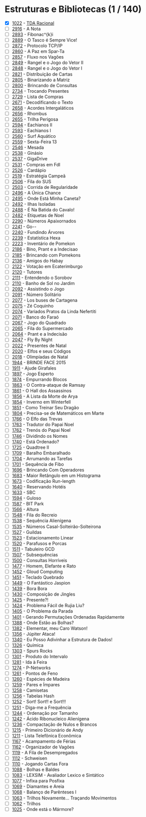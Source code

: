 # Estruturas e Bibliotecas (1 / 140)

  - [x] [1022](https://www.urionlinejudge.com.br/judge/pt/problems/view/1022) - [TDA Racional](src/1001-1100/1022.poti)
  - [ ] [2916](https://www.urionlinejudge.com.br/judge/pt/problems/view/2916) - A Nota
  - [ ] [2893](https://www.urionlinejudge.com.br/judge/pt/problems/view/2893) - Fibonac^{k}i
  - [ ] [2889](https://www.urionlinejudge.com.br/judge/pt/problems/view/2889) - O Tasco é Sempre Vice!
  - [ ] [2872](https://www.urionlinejudge.com.br/judge/pt/problems/view/2872) - Protocolo TCP/IP
  - [ ] [2860](https://www.urionlinejudge.com.br/judge/pt/problems/view/2860) - A Paz em Spar-Ta
  - [ ] [2857](https://www.urionlinejudge.com.br/judge/pt/problems/view/2857) - Fluxo nos Vagões
  - [ ] [2849](https://www.urionlinejudge.com.br/judge/pt/problems/view/2849) - Rangel e o Jogo do Vetor II
  - [ ] [2848](https://www.urionlinejudge.com.br/judge/pt/problems/view/2848) - Rangel e o Jogo do Vetor I
  - [ ] [2821](https://www.urionlinejudge.com.br/judge/pt/problems/view/2821) - Distribuição de Cartas
  - [ ] [2805](https://www.urionlinejudge.com.br/judge/pt/problems/view/2805) - Binarizando a Matriz
  - [ ] [2800](https://www.urionlinejudge.com.br/judge/pt/problems/view/2800) - Brincando de Consultas
  - [ ] [2734](https://www.urionlinejudge.com.br/judge/pt/problems/view/2734) - Trocando Presentes
  - [ ] [2729](https://www.urionlinejudge.com.br/judge/pt/problems/view/2729) - Lista de Compras
  - [ ] [2671](https://www.urionlinejudge.com.br/judge/pt/problems/view/2671) - Decodificando o Texto
  - [ ] [2658](https://www.urionlinejudge.com.br/judge/pt/problems/view/2658) - Acordes Intergaláticos
  - [ ] [2656](https://www.urionlinejudge.com.br/judge/pt/problems/view/2656) - Rhombus
  - [ ] [2655](https://www.urionlinejudge.com.br/judge/pt/problems/view/2655) - Trilha Perigosa
  - [ ] [2594](https://www.urionlinejudge.com.br/judge/pt/problems/view/2594) - Eachianos II
  - [ ] [2593](https://www.urionlinejudge.com.br/judge/pt/problems/view/2593) - Eachianos I
  - [ ] [2560](https://www.urionlinejudge.com.br/judge/pt/problems/view/2560) - Surf Aquático
  - [ ] [2559](https://www.urionlinejudge.com.br/judge/pt/problems/view/2559) - Sexta-Feira 13
  - [ ] [2546](https://www.urionlinejudge.com.br/judge/pt/problems/view/2546) - Mesada
  - [ ] [2538](https://www.urionlinejudge.com.br/judge/pt/problems/view/2538) - Ginásio
  - [ ] [2537](https://www.urionlinejudge.com.br/judge/pt/problems/view/2537) - GigaDrive
  - [ ] [2531](https://www.urionlinejudge.com.br/judge/pt/problems/view/2531) - Compras em FdI
  - [ ] [2526](https://www.urionlinejudge.com.br/judge/pt/problems/view/2526) - Cardápio
  - [ ] [2519](https://www.urionlinejudge.com.br/judge/pt/problems/view/2519) - Estratégia Campeã
  - [ ] [2506](https://www.urionlinejudge.com.br/judge/pt/problems/view/2506) - Fila do SUS
  - [ ] [2503](https://www.urionlinejudge.com.br/judge/pt/problems/view/2503) - Corrida de Regularidade
  - [ ] [2496](https://www.urionlinejudge.com.br/judge/pt/problems/view/2496) - A Única Chance
  - [ ] [2495](https://www.urionlinejudge.com.br/judge/pt/problems/view/2495) - Onde Está Minha Caneta?
  - [ ] [2492](https://www.urionlinejudge.com.br/judge/pt/problems/view/2492) - Ilhas Isoladas
  - [ ] [2488](https://www.urionlinejudge.com.br/judge/pt/problems/view/2488) - É Na Batida do Cavalo!
  - [ ] [2482](https://www.urionlinejudge.com.br/judge/pt/problems/view/2482) - Etiquetas de Noel
  - [ ] [2290](https://www.urionlinejudge.com.br/judge/pt/problems/view/2290) - Números Apaixornados
  - [ ] [2241](https://www.urionlinejudge.com.br/judge/pt/problems/view/2241) - Go--
  - [ ] [2240](https://www.urionlinejudge.com.br/judge/pt/problems/view/2240) - Fundindo Árvores
  - [ ] [2239](https://www.urionlinejudge.com.br/judge/pt/problems/view/2239) - Estatística Hexa
  - [ ] [2223](https://www.urionlinejudge.com.br/judge/pt/problems/view/2223) - Inventário de Pomekon
  - [ ] [2186](https://www.urionlinejudge.com.br/judge/pt/problems/view/2186) - Bino, Prant e a Indecisao
  - [ ] [2185](https://www.urionlinejudge.com.br/judge/pt/problems/view/2185) - Brincando com Pomekons
  - [ ] [2136](https://www.urionlinejudge.com.br/judge/pt/problems/view/2136) - Amigos do Habay
  - [ ] [2122](https://www.urionlinejudge.com.br/judge/pt/problems/view/2122) - Votação em Ecaterimburgo
  - [ ] [2120](https://www.urionlinejudge.com.br/judge/pt/problems/view/2120) - Tutores
  - [ ] [2111](https://www.urionlinejudge.com.br/judge/pt/problems/view/2111) - Entendendo o Sorobov
  - [ ] [2110](https://www.urionlinejudge.com.br/judge/pt/problems/view/2110) - Banho de Sol no Jardim
  - [ ] [2092](https://www.urionlinejudge.com.br/judge/pt/problems/view/2092) - Assistindo o Jogo
  - [ ] [2091](https://www.urionlinejudge.com.br/judge/pt/problems/view/2091) - Número Solitário
  - [ ] [2077](https://www.urionlinejudge.com.br/judge/pt/problems/view/2077) - Los buses de Cartagena
  - [ ] [2075](https://www.urionlinejudge.com.br/judge/pt/problems/view/2075) - Zé Coquinho
  - [ ] [2074](https://www.urionlinejudge.com.br/judge/pt/problems/view/2074) - Variados Pratos da Linda Nefertiti
  - [ ] [2071](https://www.urionlinejudge.com.br/judge/pt/problems/view/2071) - Banco do Faraó
  - [ ] [2067](https://www.urionlinejudge.com.br/judge/pt/problems/view/2067) - Jogo do Quadrado
  - [ ] [2065](https://www.urionlinejudge.com.br/judge/pt/problems/view/2065) - Fila do Supermercado
  - [ ] [2064](https://www.urionlinejudge.com.br/judge/pt/problems/view/2064) - Prant e a Indecisão
  - [ ] [2047](https://www.urionlinejudge.com.br/judge/pt/problems/view/2047) - Fly By Night
  - [ ] [2022](https://www.urionlinejudge.com.br/judge/pt/problems/view/2022) - Presentes de Natal
  - [ ] [2020](https://www.urionlinejudge.com.br/judge/pt/problems/view/2020) - Elfos e seus Códigos
  - [ ] [2018](https://www.urionlinejudge.com.br/judge/pt/problems/view/2018) - Olimpíadas de Natal
  - [ ] [1944](https://www.urionlinejudge.com.br/judge/pt/problems/view/1944) - BRINDE FACE 2015
  - [ ] [1911](https://www.urionlinejudge.com.br/judge/pt/problems/view/1911) - Ajude Girafales
  - [ ] [1897](https://www.urionlinejudge.com.br/judge/pt/problems/view/1897) - Jogo Esperto
  - [ ] [1874](https://www.urionlinejudge.com.br/judge/pt/problems/view/1874) - Empurrando Blocos
  - [ ] [1863](https://www.urionlinejudge.com.br/judge/pt/problems/view/1863) - O Contra-ataque de Ramsay
  - [ ] [1861](https://www.urionlinejudge.com.br/judge/pt/problems/view/1861) - O Hall dos Assassinos
  - [ ] [1856](https://www.urionlinejudge.com.br/judge/pt/problems/view/1856) - A Lista da Morte de Arya
  - [ ] [1854](https://www.urionlinejudge.com.br/judge/pt/problems/view/1854) - Inverno em Winterfell
  - [ ] [1851](https://www.urionlinejudge.com.br/judge/pt/problems/view/1851) - Como Treinar Seu Dragão
  - [ ] [1804](https://www.urionlinejudge.com.br/judge/pt/problems/view/1804) - Precisa-se de Matemáticos em Marte
  - [ ] [1766](https://www.urionlinejudge.com.br/judge/pt/problems/view/1766) - O Elfo das Trevas
  - [ ] [1763](https://www.urionlinejudge.com.br/judge/pt/problems/view/1763) - Tradutor do Papai Noel
  - [ ] [1762](https://www.urionlinejudge.com.br/judge/pt/problems/view/1762) - Trenós do Papai Noel
  - [ ] [1746](https://www.urionlinejudge.com.br/judge/pt/problems/view/1746) - Dividindo os Nomes
  - [ ] [1740](https://www.urionlinejudge.com.br/judge/pt/problems/view/1740) - Está Ordenado?
  - [ ] [1725](https://www.urionlinejudge.com.br/judge/pt/problems/view/1725) - Quadtree II
  - [ ] [1709](https://www.urionlinejudge.com.br/judge/pt/problems/view/1709) - Baralho Embaralhado
  - [ ] [1704](https://www.urionlinejudge.com.br/judge/pt/problems/view/1704) - Arrumando as Tarefas
  - [ ] [1701](https://www.urionlinejudge.com.br/judge/pt/problems/view/1701) - Sequência de Fibo
  - [ ] [1696](https://www.urionlinejudge.com.br/judge/pt/problems/view/1696) - Brincando Com Operadores
  - [ ] [1683](https://www.urionlinejudge.com.br/judge/pt/problems/view/1683) - Maior Retângulo em um Histograma
  - [ ] [1673](https://www.urionlinejudge.com.br/judge/pt/problems/view/1673) - Codificação Run-length
  - [ ] [1640](https://www.urionlinejudge.com.br/judge/pt/problems/view/1640) - Reservando Hotéis
  - [ ] [1633](https://www.urionlinejudge.com.br/judge/pt/problems/view/1633) - SBC
  - [ ] [1594](https://www.urionlinejudge.com.br/judge/pt/problems/view/1594) - Guloso
  - [ ] [1587](https://www.urionlinejudge.com.br/judge/pt/problems/view/1587) - BIT Park
  - [ ] [1566](https://www.urionlinejudge.com.br/judge/pt/problems/view/1566) - Altura
  - [ ] [1548](https://www.urionlinejudge.com.br/judge/pt/problems/view/1548) - Fila do Recreio
  - [ ] [1538](https://www.urionlinejudge.com.br/judge/pt/problems/view/1538) - Sequência Alienígena
  - [ ] [1535](https://www.urionlinejudge.com.br/judge/pt/problems/view/1535) - Números Casal-Solteirão-Solteirona
  - [ ] [1527](https://www.urionlinejudge.com.br/judge/pt/problems/view/1527) - Guildas
  - [ ] [1523](https://www.urionlinejudge.com.br/judge/pt/problems/view/1523) - Estacionamento Linear
  - [ ] [1520](https://www.urionlinejudge.com.br/judge/pt/problems/view/1520) - Parafusos e Porcas
  - [ ] [1511](https://www.urionlinejudge.com.br/judge/pt/problems/view/1511) - Tabuleiro GCD
  - [ ] [1507](https://www.urionlinejudge.com.br/judge/pt/problems/view/1507) - Subsequências
  - [ ] [1500](https://www.urionlinejudge.com.br/judge/pt/problems/view/1500) - Consultas Horríveis
  - [ ] [1477](https://www.urionlinejudge.com.br/judge/pt/problems/view/1477) - Homem, Elefante e Rato
  - [ ] [1452](https://www.urionlinejudge.com.br/judge/pt/problems/view/1452) - Gloud Computing
  - [ ] [1451](https://www.urionlinejudge.com.br/judge/pt/problems/view/1451) - Teclado Quebrado
  - [ ] [1449](https://www.urionlinejudge.com.br/judge/pt/problems/view/1449) - O Fantástico Jaspion
  - [ ] [1439](https://www.urionlinejudge.com.br/judge/pt/problems/view/1439) - Bora Bora
  - [ ] [1430](https://www.urionlinejudge.com.br/judge/pt/problems/view/1430) - Composição de Jingles
  - [ ] [1425](https://www.urionlinejudge.com.br/judge/pt/problems/view/1425) - Presente?!
  - [ ] [1424](https://www.urionlinejudge.com.br/judge/pt/problems/view/1424) - Problema Fácil de Rujia Liu?
  - [ ] [1405](https://www.urionlinejudge.com.br/judge/pt/problems/view/1405) - O Problema da Parada
  - [ ] [1401](https://www.urionlinejudge.com.br/judge/pt/problems/view/1401) - Gerando Permutações Ordenadas Rapidamente
  - [ ] [1388](https://www.urionlinejudge.com.br/judge/pt/problems/view/1388) - Onde Estão as Bolhas?
  - [ ] [1382](https://www.urionlinejudge.com.br/judge/pt/problems/view/1382) - Elementar, meu Caro Watson!
  - [ ] [1356](https://www.urionlinejudge.com.br/judge/pt/problems/view/1356) - Júpiter Ataca!
  - [ ] [1340](https://www.urionlinejudge.com.br/judge/pt/problems/view/1340) - Eu Posso Adivinhar a Estrutura de Dados!
  - [ ] [1326](https://www.urionlinejudge.com.br/judge/pt/problems/view/1326) - Química
  - [ ] [1303](https://www.urionlinejudge.com.br/judge/pt/problems/view/1303) - Spurs Rocks
  - [ ] [1301](https://www.urionlinejudge.com.br/judge/pt/problems/view/1301) - Produto do Intervalo
  - [ ] [1281](https://www.urionlinejudge.com.br/judge/pt/problems/view/1281) - Ida à Feira
  - [ ] [1274](https://www.urionlinejudge.com.br/judge/pt/problems/view/1274) - P-Networks
  - [ ] [1261](https://www.urionlinejudge.com.br/judge/pt/problems/view/1261) - Pontos de Feno
  - [ ] [1260](https://www.urionlinejudge.com.br/judge/pt/problems/view/1260) - Espécies de Madeira
  - [ ] [1259](https://www.urionlinejudge.com.br/judge/pt/problems/view/1259) - Pares e Ímpares
  - [ ] [1258](https://www.urionlinejudge.com.br/judge/pt/problems/view/1258) - Camisetas
  - [ ] [1256](https://www.urionlinejudge.com.br/judge/pt/problems/view/1256) - Tabelas Hash
  - [ ] [1252](https://www.urionlinejudge.com.br/judge/pt/problems/view/1252) - Sort! Sort!! e Sort!!!
  - [ ] [1251](https://www.urionlinejudge.com.br/judge/pt/problems/view/1251) - Diga-me a Frequência
  - [ ] [1244](https://www.urionlinejudge.com.br/judge/pt/problems/view/1244) - Ordenação por Tamanho
  - [ ] [1242](https://www.urionlinejudge.com.br/judge/pt/problems/view/1242) - Ácido Ribonucleico Alienígena
  - [ ] [1236](https://www.urionlinejudge.com.br/judge/pt/problems/view/1236) - Compactação de Nulos e Brancos
  - [ ] [1215](https://www.urionlinejudge.com.br/judge/pt/problems/view/1215) - Primeiro Dicionário de Andy
  - [ ] [1211](https://www.urionlinejudge.com.br/judge/pt/problems/view/1211) - Lista Telefônica Econômica
  - [ ] [1167](https://www.urionlinejudge.com.br/judge/pt/problems/view/1167) - Acampamento de Férias
  - [ ] [1162](https://www.urionlinejudge.com.br/judge/pt/problems/view/1162) - Organizador de Vagões
  - [ ] [1119](https://www.urionlinejudge.com.br/judge/pt/problems/view/1119) - A Fila de Desempregados
  - [ ] [1112](https://www.urionlinejudge.com.br/judge/pt/problems/view/1112) - Schweisen
  - [ ] [1110](https://www.urionlinejudge.com.br/judge/pt/problems/view/1110) - Jogando Cartas Fora
  - [ ] [1088](https://www.urionlinejudge.com.br/judge/pt/problems/view/1088) - Bolhas e Baldes
  - [ ] [1083](https://www.urionlinejudge.com.br/judge/pt/problems/view/1083) - LEXSIM - Avaliador Lexico e Sintático
  - [ ] [1077](https://www.urionlinejudge.com.br/judge/pt/problems/view/1077) - Infixa para Posfixa
  - [ ] [1069](https://www.urionlinejudge.com.br/judge/pt/problems/view/1069) - Diamantes e Areia
  - [ ] [1068](https://www.urionlinejudge.com.br/judge/pt/problems/view/1068) - Balanço de Parênteses I
  - [ ] [1063](https://www.urionlinejudge.com.br/judge/pt/problems/view/1063) - Trilhos Novamente... Traçando Movimentos
  - [ ] [1062](https://www.urionlinejudge.com.br/judge/pt/problems/view/1062) - Trilhos
  - [ ] [1025](https://www.urionlinejudge.com.br/judge/pt/problems/view/1025) - Onde está o Mármore?
